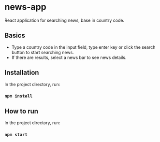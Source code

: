 # news-app
React application for searching news, base in country code.

## Basics

- Type a country code in the input field, type enter key or click the search button to start searching news.
- If there are results, select a news bar to see news details.

## Installation

In the project directory, run:
### `npm install`

## How to run

In the project directory, run:
### `npm start`
